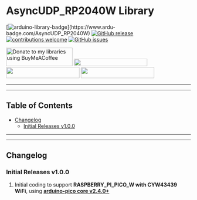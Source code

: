# AsyncUDP_RP2040W Library

[![arduino-library-badge](https://www.ardu-badge.com/badge/AsyncUDP_RP2040W.svg?)](https://www.ardu-badge.com/AsyncUDP_RP2040W)
[![GitHub release](https://img.shields.io/github/release/khoih-prog/AsyncUDP_RP2040W.svg)](https://github.com/khoih-prog/AsyncUDP_RP2040W/releases)
[![contributions welcome](https://img.shields.io/badge/contributions-welcome-brightgreen.svg?style=flat)](#Contributing)
[![GitHub issues](https://img.shields.io/github/issues/khoih-prog/AsyncUDP_RP2040W.svg)](http://github.com/khoih-prog/AsyncUDP_RP2040W/issues)


<a href="https://www.buymeacoffee.com/khoihprog6" title="Donate to my libraries using BuyMeACoffee"><img src="https://cdn.buymeacoffee.com/buttons/v2/default-yellow.png" alt="Donate to my libraries using BuyMeACoffee" style="height: 50px !important;width: 181px !important;" ></a>
<a href="https://www.buymeacoffee.com/khoihprog6" title="Donate to my libraries using BuyMeACoffee"><img src="https://img.shields.io/badge/buy%20me%20a%20coffee-donate-orange.svg?logo=buy-me-a-coffee&logoColor=FFDD00" style="height: 20px !important;width: 200px !important;" ></a>
<a href="https://profile-counter.glitch.me/khoih-prog/count.svg" title="Total khoih-prog Visitor count"><img src="https://profile-counter.glitch.me/khoih-prog/count.svg" style="height: 30px;width: 200px;"></a>
<a href="https://profile-counter.glitch.me/khoih-prog-AsyncUDP_RP2040W/count.svg" title="AsyncUDP_RP2040W Visitor count"><img src="https://profile-counter.glitch.me/khoih-prog-AsyncUDP_RP2040W/count.svg" style="height: 30px;width: 200px;"></a>

---
---

## Table of Contents

* [Changelog](#changelog)
  * [Initial Releases v1.0.0](#Initial-Releases-v100)

---
---

## Changelog


### Initial Releases v1.0.0

1. Initial coding to support **RASPBERRY_PI_PICO_W with CYW43439 WiFi**, using [**arduino-pico core v2.4.0+**](https://github.com/earlephilhower/arduino-pico)
